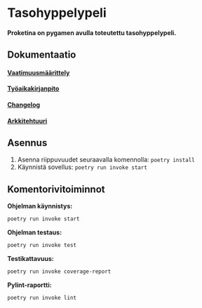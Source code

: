 # Tasohyppelypeli
#### Proketina on pygamen avulla toteutettu tasohyppelypeli.

## Dokumentaatio
#### [Vaatimuusmäärittely](https://github.com/mfaarni/ot-harjoitustyo/blob/master/Dokumentaatio/vaatimuusmaarittely.md)
#### [Työaikakirjanpito](https://github.com/mfaarni/ot-harjoitustyo/blob/81b437cff5313e9c2026115d7361b8168dae3197/Dokumentaatio/Ty%C3%B6aikakirjanpito.md)
#### [Changelog](https://github.com/mfaarni/ot-harjoitustyo/blob/master/Dokumentaatio/changelog.md)
#### [Arkkitehtuuri](https://github.com/mfaarni/ot-harjoitustyo/blob/master/Dokumentaatio/arkkitehtuuri.md)

## Asennus

1. Asenna riippuvuudet seuraavalla komennolla:
```poetry install```
2. Käynnistä sovellus:
```poetry run invoke start```

## Komentorivitoiminnot
**Ohjelman käynnistys:**
```bash
poetry run invoke start
```

**Ohjelman testaus:**
```bash
poetry run invoke test
```

**Testikattavuus:**
``` bash
poetry run invoke coverage-report
```

**Pylint-raportti:**
```bash
poetry run invoke lint
```

